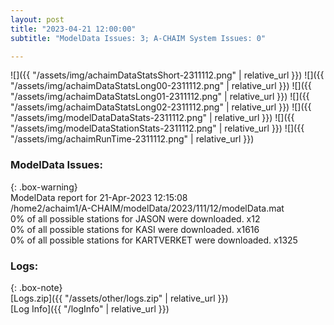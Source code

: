 ```yaml
---
layout: post
title: "2023-04-21 12:00:00"
subtitle: "ModelData Issues: 3; A-CHAIM System Issues: 0"

---
```


![]({{ "/assets/img/achaimDataStatsShort-2311112.png" | relative_url }})
![]({{ "/assets/img/achaimDataStatsLong00-2311112.png" | relative_url }})
![]({{ "/assets/img/achaimDataStatsLong01-2311112.png" | relative_url }})
![]({{ "/assets/img/achaimDataStatsLong02-2311112.png" | relative_url }})
![]({{ "/assets/img/modelDataDataStats-2311112.png" | relative_url }})
![]({{ "/assets/img/modelDataStationStats-2311112.png" | relative_url }})
![]({{ "/assets/img/achaimRunTime-2311112.png" | relative_url }})


### ModelData Issues:  
  
{: .box-warning}  
 ModelData report for 21-Apr-2023 12:15:08   
 /home2/achaim1/A-CHAIM/modelData/2023/111/12/modelData.mat   
 0% of all possible stations for JASON were downloaded. x12   
 0% of all possible stations for KASI were downloaded. x1616   
 0% of all possible stations for KARTVERKET were downloaded. x1325   
  


### Logs:  
  
{: .box-note}  
[Logs.zip]({{ "/assets/other/logs.zip" | relative_url }})  
[Log Info]({{ "/logInfo" | relative_url }})  

